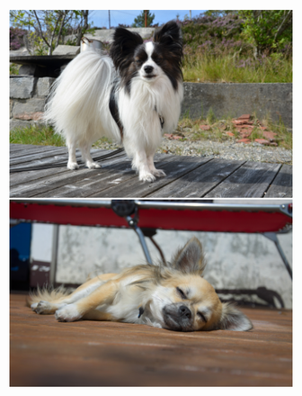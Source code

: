 ![9555410270_c1c9c56ef4_h.jpg](/local-galleries/img/9555410270_c1c9c56ef4_h.jpg)
![7446927622_1cc26f3f7b_h.jpg](/local-galleries/img/7446927622_1cc26f3f7b_h.jpg)